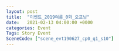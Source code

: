```yaml
---
layout: post
title:  "이벤트_2019여름_0화_오프닝"
date:   2021-02-13 04:00:00 +0000
categories: Event
Tags: Story Event
SceneCode: ["scene_evt190627_cp0_q1_s10"]
---
```

